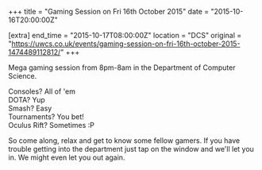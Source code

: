 +++
title = "Gaming Session on Fri 16th October 2015"
date = "2015-10-16T20:00:00Z"

[extra]
end_time = "2015-10-17T08:00:00Z"
location = "DCS"
original = "https://uwcs.co.uk/events/gaming-session-on-fri-16th-october-2015-1474489112812/"
+++

Mega gaming session from 8pm-8am in the Department of Computer Science.

Consoles? All of 'em  
DOTA? Yup  
Smash? Easy  
Tournaments? You bet\!  
Oculus Rift? Sometimes :P

So come along, relax and get to know some fellow gamers. If you have trouble getting into the department just tap on the window and we'll let you in. We might even let you out again.

